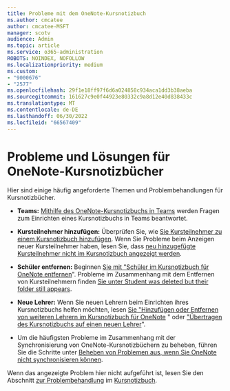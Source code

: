 ```yaml
---
title: Probleme mit dem OneNote-Kursnotizbuch
ms.author: cmcatee
author: cmcatee-MSFT
manager: scotv
audience: Admin
ms.topic: article
ms.service: o365-administration
ROBOTS: NOINDEX, NOFOLLOW
ms.localizationpriority: medium
ms.custom:
- "9000676"
- "2577"
ms.openlocfilehash: 29f1e18ff97f6d6a024858c934aca1dd3b38aeba
ms.sourcegitcommit: 161627c9e0f44923e80332c9a8d12e40d838433c
ms.translationtype: MT
ms.contentlocale: de-DE
ms.lasthandoff: 06/30/2022
ms.locfileid: "66567409"
---
```

# <a name="onenote-class-notebook-issues-and-resolutions"></a>Probleme und Lösungen für OneNote-Kursnotizbücher

Hier sind einige häufig angeforderte Themen und Problembehandlungen für Kursnotizbücher.

- **Teams:** [Mithilfe des OneNote-Kursnotizbuchs in Teams](https://support.microsoft.com/topic/use-onenote-class-notebook-in-teams-bd77f11f-27cd-4d41-bfbd-2b11799f1440) werden Fragen zum Einrichten eines Kursnotizbuchs in Teams beantwortet.

- **Kursteilnehmer hinzufügen:** Überprüfen Sie, wie [Sie Kursteilnehmer zu einem Kursnotizbuch hinzufügen](https://support.microsoft.com/topic/add-students-to-a-class-notebook-in-onenote-149882af-506a-4689-9fee-39309b97aae8). Wenn Sie Probleme beim Anzeigen neuer Kursteilnehmer haben, lesen Sie, dass [neu hinzugefügte Kursteilnehmer nicht im Kursnotizbuch angezeigt werden](https://support.microsoft.com/topic/newly-added-students-not-showing-in-class-notebook-4da02c45-b435-4af1-921b-51b8ee40e1c9).

- **Schüler entfernen:** Beginnen [Sie mit "Schüler im Kursnotizbuch für OneNote entfernen](https://support.microsoft.com/topic/remove-students-in-class-notebook-for-onenote-86dcf019-408f-4de8-8055-eb61f1578c3c)". Probleme im Zusammenhang mit dem Entfernen von Kursteilnehmern finden [Sie unter Student was deleted but their folder still appears](https://support.microsoft.com/topic/student-was-deleted-but-their-folder-still-appears-in-class-notebook-0ed81eaa-c14a-436f-bb6f-ce95f130cc71).

- **Neue Lehrer:** Wenn Sie neuen Lehrern beim Einrichten ihres Kursnotizbuchs helfen möchten, lesen [Sie "Hinzufügen oder Entfernen von weiteren Lehrern im Kursnotizbuch für OneNote](https://support.microsoft.com/topic/add-or-remove-co-teachers-in-onenote-class-notebook-fdcb870b-49a7-4a14-9ea6-d817f88026f8) " oder ["Übertragen des Kursnotizbuchs auf einen neuen Lehrer](https://support.microsoft.com/topic/transfer-class-notebook-to-a-new-educator-84ef5d4a-0eec-4d5b-bc22-1317bc3b9027)".

- Um die häufigsten Probleme im Zusammenhang mit der Synchronisierung von OneNote-Kursnotizbüchern zu beheben, führen Sie die Schritte unter [Beheben von Problemen aus, wenn Sie OneNote nicht synchronisieren können](https://support.microsoft.com/office/fix-issues-when-you-can-t-sync-onenote-299495ef-66d1-448f-90c1-b785a6968d45).

Wenn das angezeigte Problem hier nicht aufgeführt ist, lesen Sie den Abschnitt [zur Problembehandlung](https://support.microsoft.com/topic/class-notebook-ee70aff9-52e8-449f-be6a-7cbc1d65eaea?ui=en-us&rs=en-us&ad=us#ID0EAABAAA=Manage&ID0EABAAA=Troubleshoot) im [Kursnotizbuch](https://support.microsoft.com/topic/class-notebook-ee70aff9-52e8-449f-be6a-7cbc1d65eaea). 


